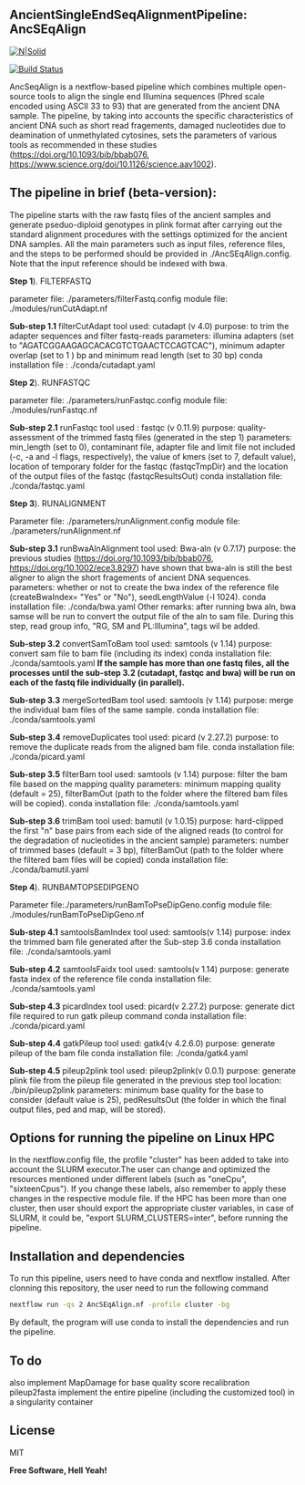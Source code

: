 ## AncientSingleEndSeqAlignmentPipeline: AncSEqAlign

[![N|Solid](https://cldup.com/dTxpPi9lDf.thumb.png)](https://nodesource.com/products/nsolid)

[![Build Status](https://travis-ci.org/joemccann/dillinger.svg?branch=master)](https://travis-ci.org/joemccann/dillinger)

AncSeqAlign is a nextflow-based pipeline which combines multiple open-source tools to align the single end Illumina sequences (Phred scale encoded using ASCII 33 to 93) that are generated from the ancient DNA sample. The pipeline, by taking into accounts the specific characteristics of ancient DNA such as short read fragements, damaged nucleotides due to deamination of unmethylated cytosines, sets the parameters of various tools as recommended in these studies (https://doi.org/10.1093/bib/bbab076, https://www.science.org/doi/10.1126/science.aav1002). 

## The pipeline in brief (beta-version):
The pipeline starts with the raw fastq files of the ancient samples and generate pseduo-diploid genotypes in plink format after carrying out the standard alignment procedures with the settings optimized for the ancient DNA samples. All the main parameters such as input files, reference files, and the steps to be performed should be provided in ./AncSEqAlign.config. Note that the input reference should be indexed with bwa. 

**Step 1**). FILTERFASTQ

parameter file: ./parameters/filterFastq.config
module file: ./modules/runCutAdapt.nf

**Sub-step 1.1** filterCutAdapt
tool used: cutadapt (v 4.0)
purpose: to trim the adapter sequences and filter fastq-reads
parameters: illumina adapters (set to "AGATCGGAAGAGCACACGTCTGAACTCCAGTCAC"),  minimum adapter overlap (set to 1 ) bp and minimum read length (set to 30 bp)
conda installation file : ./conda/cutadapt.yaml

**Step 2**). RUNFASTQC

parameter file: ./parameters/runFastqc.config
module file: ./modules/runFastqc.nf

**Sub-step 2.1** runFastqc
tool used : fastqc (v 0.11.9) 
purpose: quality-assessment of the trimmed fastq files (generated in the step 1)
parameters: min_length (set to 0), contaminant file, adapter file and limit file not included (-c, -a and -l flags, respectively), the value of kmers (set to 7, default value), location of temporary folder for the fastqc (fastqcTmpDir) and the location of the output files of the fastqc (fastqcResultsOut)
conda installation file: ./conda/fastqc.yaml


**Step 3**). RUNALIGNMENT

Parameter file: ./parameters/runAlignment.config
module file: ./parameters/runAlignment.nf

**Sub-step 3.1** runBwaAlnAlignment
tool used: Bwa-aln (v 0.7.17)
purpose: the previous studies (https://doi.org/10.1093/bib/bbab076, https://doi.org/10.1002/ece3.8297) have shown that bwa-aln is still the best aligner to align the short fragements of ancient DNA sequences. 
parameters: whether or not to create the bwa index of the reference file (createBwaIndex= "Yes" or "No"), seedLengthValue (-l 1024). 
conda installation file: ./conda/bwa.yaml
Other remarks: after running bwa aln, bwa samse will be run to convert the output file of the aln to sam file. During this step, read group info, "RG, SM and PL:Illumina", tags wil be added. 

**Sub-step 3.2** convertSamToBam
tool used: samtools (v 1.14)
purpose: convert sam file to bam file (including its index)
conda installation file: ./conda/samtools.yaml
**If the sample has more than one fastq files, all the processes until the sub-step 3.2 (cutadapt, fastqc and bwa) will be run on each of the fastq file individually (in parallel).**

**Sub-step 3.3** mergeSortedBam
tool used: samtools (v 1.14)
purpose: merge the individual bam files of the same sample.
conda installation file: ./conda/samtools.yaml

**Sub-step 3.4** removeDuplicates
tool used: picard (v 2.27.2)
purpose: to remove the duplicate reads from the aligned bam file. 
conda installation file: ./conda/picard.yaml

**Sub-step 3.5** filterBam
tool used: samtools (v 1.14)
purpose: filter the bam file based on the mapping quality
parameters: minimum mapping quality (default = 25), filterBamOut (path to the folder where the filtered bam files will be copied).
conda installation file: ./conda/samtools.yaml

**Sub-step 3.6** trimBam
tool used: bamutil (v 1.0.15)
purpose: hard-clipped the first "n" base pairs from each side of the aligned reads (to control for the degradation of nucleotides in the ancient sample)
parameters: number of trimmed bases (default = 3 bp), filterBamOut (path to the folder where the filtered bam files will be copied)
conda installation file: ./conda/bamutil.yaml

**Step 4**). RUNBAMTOPSEDIPGENO

Parameter file:./parameters/runBamToPseDipGeno.config
module file: ./modules/runBamToPseDipGeno.nf

**Sub-step 4.1** samtoolsBamIndex
tool used: samtools(v 1.14)
purpose: index the trimmed bam file generated after the Sub-step 3.6
conda installation file: ./conda/samtools.yaml

**Sub-step 4.2** samtoolsFaidx
tool used: samtools(v 1.14)
purpose: generate fasta index of the reference file
conda installation file: ./conda/samtools.yaml

**Sub-step 4.3** picardIndex
tool used: picard(v 2.27.2)
purpose: generate dict file required to run gatk pileup command
conda installation file: ./conda/picard.yaml

**Sub-step 4.4** gatkPileup
tool used: gatk4(v 4.2.6.0)
purpose: generate pileup of the bam file
conda installation file: ./conda/gatk4.yaml

**Sub-step 4.5** pileup2plink
tool used: pileup2plink(v 0.0.1)
purpose: generate plink file from the pileup file generated in the previous step
tool location: ./bin/pileup2plink
parameters: minimum base quality for the base to consider (default value is 25), pedResultsOut (the folder in which the final output files, ped and map, will be stored). 

## Options for running the pipeline on Linux HPC
In the nextflow.config file, the profile "cluster" has been added to take into account the SLURM executor.The user can change and optimized the resources mentioned under different labels (such as "oneCpu", "sixteenCpus"). If you change these labels, also remember to apply these changes in the respective module file.  If the HPC has been more than one cluster, then user should export the appropriate cluster variables, in case of SLURM, it could be, "export SLURM_CLUSTERS=inter", before running the pipeline. 

## Installation and dependencies
To run this pipeline, users need to have conda and nextflow installed. After clonning this repository, the user need to run the following command

```sh
nextflow run -qs 2 AncSEqAlign.nf -profile cluster -bg
```
By default, the program will use conda to install the dependencies and run the pipeline. 

## To do
also implement MapDamage for base quality score recalibration
pileup2fasta
implement the entire pipeline (including the customized tool) in a singularity container 

## License

MIT

**Free Software, Hell Yeah!**